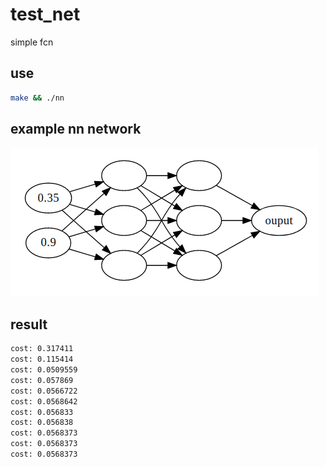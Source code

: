 # test_net

simple fcn

## use
```bash
make && ./nn
```

## example nn network
![](nn.png)

## result
```bash
cost: 0.317411
cost: 0.115414
cost: 0.0509559
cost: 0.057869
cost: 0.0566722
cost: 0.0568642
cost: 0.056833
cost: 0.056838
cost: 0.0568373
cost: 0.0568373
cost: 0.0568373
```
